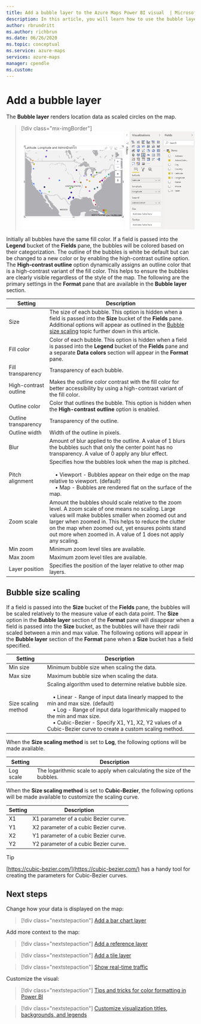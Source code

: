 ```yaml
---
title: Add a bubble layer to the Azure Maps Power BI visual  | Microsoft Azure Maps
description: In this article, you will learn how to use the bubble layer in the Microsoft Azure Maps visual for Power BI.
author: rbrundritt
ms.author: richbrun
ms.date: 06/26/2020
ms.topic: conceptual
ms.service: azure-maps
services: azure-maps
manager: cpendle
ms.custom: 
---
```


# Add a bubble layer

The **Bubble layer** renders location data as scaled circles on the map.

> [!div class="mx-imgBorder"]
> ![A map displaying point data using the bubble layer](media/power-bi-visual/bubble-layer-with-legend-color.png)

Initially all bubbles have the same fill color. If a field is passed into the **Legend** bucket of the **Fields** pane, the bubbles will be colored based on their categorization. The outline of the bubbles is white be default but can be changed to a new color or by enabling the high-contrast outline option. The **High-contrast outline** option dynamically assigns an outline color that is a high-contrast variant of the fill color. This helps to ensure the bubbles are clearly visible regardless of the style of the map. The following are the primary settings in the **Format** pane that are available in the **Bubble layer** section.

| Setting               | Description    |
|-----------------------|----------------|
| Size                  | The size of each bubble. This option is hidden when a field is passed into the **Size** bucket of the **Fields** pane. Additional options will appear as outlined in the [Bubble size scaling](#bubble-size-scaling) topic further down in this article. |
| Fill color            | Color of each bubble. This option is hidden when a field is passed into the **Legend** bucket of the **Fields** pane and a separate **Data colors** section will appear in the **Format** pane. |
| Fill transparency     | Transparency of each bubble. |
| High-contrast outline | Makes the outline color contrast with the fill color for better accessibility by using a high-contrast variant of the fill color. |
| Outline color         | Color that outlines the bubble. This option is hidden when the **High-contrast outline** option is enabled. |
| Outline transparency  | Transparency of the outline. |
| Outline width         | Width of the outline in pixels. |
| Blur                  | Amount of blur applied to the outline. A value of 1 blurs the bubbles such that only the center point has no transparency. A value of 0 apply any blur effect. |
| Pitch alignment       | Specifies how the bubbles look when the map is pitched. <br/><br/>&nbsp;&nbsp;&nbsp;&nbsp;• Viewport - Bubbles appear on their edge on the map relative to viewport. (default)<br/>&nbsp;&nbsp;&nbsp;&nbsp;• Map - Bubbles are rendered flat on the surface of the map. |
| Zoom scale            | Amount the bubbles should scale relative to the zoom level. A zoom scale of one means no scaling. Large values will make bubbles smaller when zoomed out and larger when zoomed in. This helps to reduce the clutter on the map when zoomed out, yet ensures points stand out more when zoomed in. A value of 1 does not apply any scaling. |
| Min zoom              | Minimum zoom level tiles are available. |
| Max zoom              | Maximum zoom level tiles are available. |
| Layer position        | Specifies the position of the layer relative to other map layers. |

## Bubble size scaling

If a field is passed into the **Size** bucket of the **Fields** pane, the bubbles will be scaled relatively to the measure value of each data point. The **Size** option in the **Bubble layer** section of the **Format** pane will disappear when a field is passed into the **Size** bucket, as the bubbles will have their radii scaled between a min and max value. The following options will appear in the **Bubble layer** section of the **Format** pane when a **Size** bucket has a field specified.

| Setting             | Description  |
|---------------------|--------------|
| Min size            | Minimum bubble size when scaling the data.|
| Max size            | Maximum bubble size when scaling the data.|
| Size scaling method | Scaling algorithm used to determine relative bubble size.<br/><br/>&nbsp;&nbsp;&nbsp;&nbsp;• Linear - Range of input data linearly mapped to the min and max size. (default)<br/>&nbsp;&nbsp;&nbsp;&nbsp;• Log - Range of input data logarithmically mapped to the min and max size.<br/>&nbsp;&nbsp;&nbsp;&nbsp;• Cubic-Bezier - Specify X1, Y1, X2, Y2 values of a Cubic-Bezier curve to create a custom scaling method. |

When the **Size scaling method** is set to **Log**, the following options will be made available.

| Setting   | Description      |
|-----------|------------------|
| Log scale | The logarithmic scale to apply when calculating the size of the bubbles. |

When the **Size scaling method** is set to **Cubic-Bezier**, the following options will be made available to customize the scaling curve.

| Setting | Description                           |
|---------|---------------------------------------|
| X1      | X1 parameter of a cubic Bezier curve. |
| Y1      | X2 parameter of a cubic Bezier curve. |
| X2      | Y1 parameter of a cubic Bezier curve. |
| Y2      | Y2 parameter of a cubic Bezier curve. |

> [!TIP]
> [https://cubic-bezier.com/](https://cubic-bezier.com/) has a handy tool for creating the parameters for Cubic-Bezier curves.

## Next steps

Change how your data is displayed on the map:

> [!div class="nextstepaction"]
> [Add a bar chart layer](power-bi-visual-add-bar-chart-layer.md)

Add more context to the map:

> [!div class="nextstepaction"]
> [Add a reference layer](power-bi-visual-add-reference-layer.md)

> [!div class="nextstepaction"]
> [Add a tile layer](power-bi-visual-add-tile-layer.md)

> [!div class="nextstepaction"]
> [Show real-time traffic](power-bi-visual-show-real-time-traffic.md)

Customize the visual:

> [!div class="nextstepaction"]
> [Tips and tricks for color formatting in Power BI](/power-bi/visuals/service-tips-and-tricks-for-color-formatting)

> [!div class="nextstepaction"]
> [Customize visualization titles, backgrounds, and legends](/power-bi/visuals/power-bi-visualization-customize-title-background-and-legend)